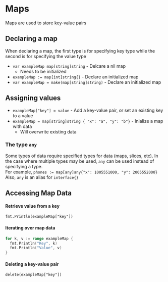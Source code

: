 # Maps   
Maps are used to store key-value pairs  

## Declaring a map  
When declaring a map, the first type is for specifying key type while the second is for specifying the value type  
* `var exampleMap map[string]string` - Delcare a nil map 
    * Needs to be initialized  
* `exampleMap := map[int]string{}` - Declare an initialized map  
* `var exampleMap = make(map[string]string)`  - Declare an initialized map  

## Assigning values
* `exampleMap["key"] = value` - Add a key-value pair, or set an existing key to a value  
* `exampleMap = map[string]string { "x": "a", "y": "b"}` - Inialize a map with data  
    * Will overwrite existing data  

### The type `any`  
Some types of data require specified types for data (maps, slices, etc). In the case where multiple types may be used, `any` can be used instead of specifying a type.  
For example, `phones := map[any]any{"x": 1005551000, "y": 2005552000}`  
Also, `any` is an alias for `interface{}`  
## Accessing Map Data  
#### Retrieve value from a key  
`fmt.Println(exampleMap["key"])`  
#### Iterating over map data  
```go
for k, v := range exampleMap {
  fmt.Println("Key", k)
  fmt.Println("Value", v)
}
```  
#### Deleting a key-value pair  
`delete(exampleMap["key"])`  
